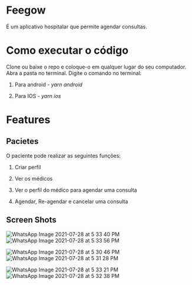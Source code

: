 # Feegow

É um aplicativo hospitalar que permite agendar consultas.

# Como executar o código

Clone ou baixe o repo e coloque-o em qualquer lugar do seu computador. Abra a pasta no terminal. Digite o comando no terminal:

1. Para android - _yarn android_

2. Para IOS - _yarn ios_

# Features

## Pacietes

O paciente pode realizar as seguintes funções:

1. Criar perfil

2. Ver os médicos

3. Ver o perfil do médico para agendar uma consulta

4. Agendar, Re-agendar e cancelar uma consulta

## Screen Shots

![WhatsApp Image 2021-07-28 at 5 33 40 PM](https://user-images.githubusercontent.com/53484858/127392154-6c459753-1f6b-43a7-8739-cc3be3d847f1.jpeg)
![WhatsApp Image 2021-07-28 at 5 33 56 PM](https://user-images.githubusercontent.com/53484858/127392156-ce28ff7a-66d7-422f-ae5d-f1a169c8a70b.jpeg)

![WhatsApp Image 2021-07-28 at 5 30 46 PM](https://user-images.githubusercontent.com/53484858/127392158-b60ea17e-e620-408e-bd79-33ba1b0650b1.jpeg)
![WhatsApp Image 2021-07-28 at 5 31 28 PM](https://user-images.githubusercontent.com/53484858/127392161-81da64bf-21c0-44dd-a9b1-bc9f3fb3cfa0.jpeg)

![WhatsApp Image 2021-07-28 at 5 33 21 PM](https://user-images.githubusercontent.com/53484858/127392153-11299b1c-226c-42ef-b70c-bc7a86758e1c.jpeg)
![WhatsApp Image 2021-07-28 at 5 32 38 PM](https://user-images.githubusercontent.com/53484858/127392149-136b9c91-b5ae-42aa-8848-f8c19a6443e2.jpeg)

